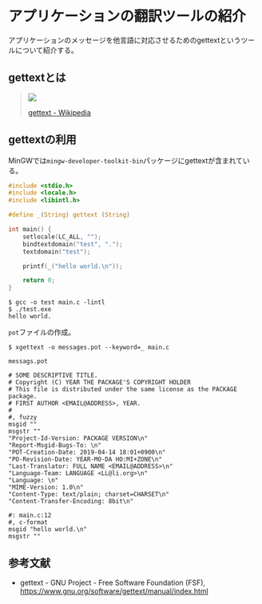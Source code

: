 # アプリケーションの翻訳ツールの紹介
アプリケーションのメッセージを他言語に対応させるためのgettextというツールについて紹介する。

## gettextとは

> ![](https://upload.wikimedia.org/wikipedia/commons/thumb/6/6b/Gettext.svg/220px-Gettext.svg.png)
> 
> [gettext - Wikipedia](https://ja.wikipedia.org/wiki/Gettext)

## gettextの利用

MinGWでは`mingw-developer-toolkit-bin`パッケージにgettextが含まれている。

```c
#include <stdio.h>
#include <locale.h>
#include <libintl.h>

#define _(String) gettext (String)

int main() {
    setlocale(LC_ALL, "");
    bindtextdomain("test", ".");
    textdomain("test");

    printf(_("hello world.\n"));

    return 0;
}
```

```
$ gcc -o test main.c -lintl
$ ./test.exe
hello world.
```

`pot`ファイルの作成。

```
$ xgettext -o messages.pot --keyword=_ main.c
```

`messags.pot`

```
# SOME DESCRIPTIVE TITLE.
# Copyright (C) YEAR THE PACKAGE'S COPYRIGHT HOLDER
# This file is distributed under the same license as the PACKAGE package.
# FIRST AUTHOR <EMAIL@ADDRESS>, YEAR.
#
#, fuzzy
msgid ""
msgstr ""
"Project-Id-Version: PACKAGE VERSION\n"
"Report-Msgid-Bugs-To: \n"
"POT-Creation-Date: 2019-04-14 18:01+0900\n"
"PO-Revision-Date: YEAR-MO-DA HO:MI+ZONE\n"
"Last-Translator: FULL NAME <EMAIL@ADDRESS>\n"
"Language-Team: LANGUAGE <LL@li.org>\n"
"Language: \n"
"MIME-Version: 1.0\n"
"Content-Type: text/plain; charset=CHARSET\n"
"Content-Transfer-Encoding: 8bit\n"

#: main.c:12
#, c-format
msgid "hello world.\n"
msgstr ""
```

## 参考文献
- gettext - GNU Project - Free Software Foundation (FSF), https://www.gnu.org/software/gettext/manual/index.html
